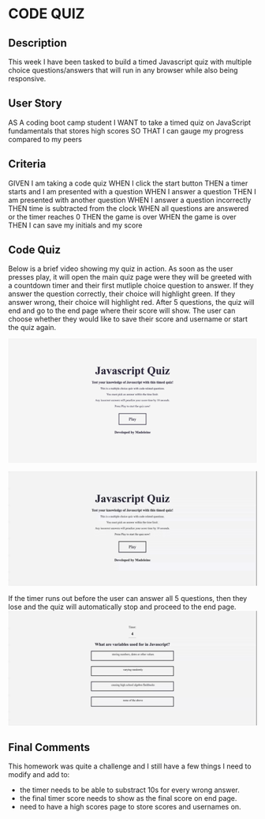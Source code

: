 # CODE QUIZ

## Description
This week I have been tasked to build a timed Javascript quiz with multiple choice questions/answers that will run in any browser while also being responsive. 

## User Story
AS A coding boot camp student
I WANT to take a timed quiz on JavaScript fundamentals that stores high scores
SO THAT I can gauge my progress compared to my peers

## Criteria
GIVEN I am taking a code quiz
WHEN I click the start button
THEN a timer starts and I am presented with a question
WHEN I answer a question
THEN I am presented with another question
WHEN I answer a question incorrectly
THEN time is subtracted from the clock
WHEN all questions are answered or the timer reaches 0
THEN the game is over
WHEN the game is over
THEN I can save my initials and my score

## Code Quiz
Below is a brief video showing my quiz in action. 
As soon as the user presses play, it will open the main quiz page were they will be greeted with a countdown timer and their first mutliple choice question to answer. If they answer the question correctly, their choice will highlight green. If they answer wrong, their choice will highlight red. After 5 questions, the quiz will end and go to the end page where their score will show. The user can choose whether they would like to save their score and username or start the quiz again. 

![Quiz start screen](./assets/images/quizstartpage.png)

![when the user clicks on play they will be presented with a timed multiple choice quiz. Once the quiz is finished, the user can enter in their username and save their high score otherwise they can press play again to start quiz from the beginning.](./assets/images/JavascriptCodeQuiz2.gif)


If the timer runs out before the user can answer all 5 questions, then they lose and the quiz will automatically stop and proceed to the end page.
![if timer runs out, quiz will automatically stop and go to end page](./assets/images/JavascriptCodeQuizMain.gif)


## Final Comments
This homework was quite a challenge and I still have a few things I need to modify and add to:

* the timer needs to be able to substract 10s for every wrong answer.
* the final timer score needs to show as the final score on end page.
* need to have a high scores page to store scores and usernames on.
